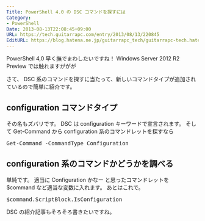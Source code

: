 ```yaml
---
Title: PowerShell 4.0 の DSC コマンドを探すには
Category:
- PowerShell
Date: 2013-08-13T22:08:45+09:00
URL: https://tech.guitarrapc.com/entry/2013/08/13/220845
EditURL: https://blog.hatena.ne.jp/guitarrapc_tech/guitarrapc-tech.hatenablog.com/atom/entry/11696248318757675909
---
```


PowerShell 4,0 早く撫でまわしたいですね！
Windows Server 2012 R2 Preview では触れますががが

さて、 DSC 系のコマンドを探すに当たって、新しいコマンドタイプが追加されているので簡単に紹介です。




<h2>configuration コマンドタイプ</h2>

その名もズバリです。
DSC は configuration キーワードで宣言されます。
そして Get-Command から configuration 系のコマンドレットを探すなら
<pre class="brush: powershell">
Get-Command -CommandType Configuration
</pre>

<h2>configuration 系のコマンドかどうかを調べる </h2>
単純です。
適当に Configuration かなー と思ったコマンドレットを $command など適当な変数に入れます。
あとはこれで。
<pre class="brush: powershell">
$command.ScriptBlock.IsConfiguration
</pre>

DSC の紹介記事もそろそろ書きたいですね。
